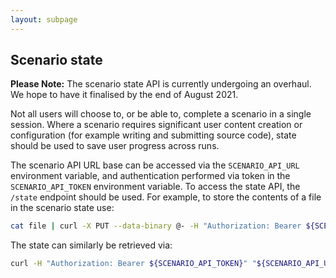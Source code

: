 ```yaml
---
layout: subpage
---
```


## Scenario state

**Please Note:** The scenario state API is currently undergoing an overhaul. We hope to have it finalised by the end of August 2021.

Not all users will choose to, or be able to, complete a scenario in a single session. Where a scenario requires significant user content creation or configuration (for example writing and submitting source code), state should be used to save user progress across runs.

The scenario API URL base can be accessed via the `SCENARIO_API_URL` environment variable, and authentication performed via token in the `SCENARIO_API_TOKEN` environment variable. To access the state API, the `/state` endpoint should be used. For example, to store the contents of a file in the scenario state use:
```sh
cat file | curl -X PUT --data-binary @- -H "Authorization: Bearer ${SCENARIO_API_TOKEN}" "${SCENARIO_API_URL}/state"
```

The state can similarly be retrieved via:
```sh
curl -H "Authorization: Bearer ${SCENARIO_API_TOKEN}" "${SCENARIO_API_URL}/state"
```
